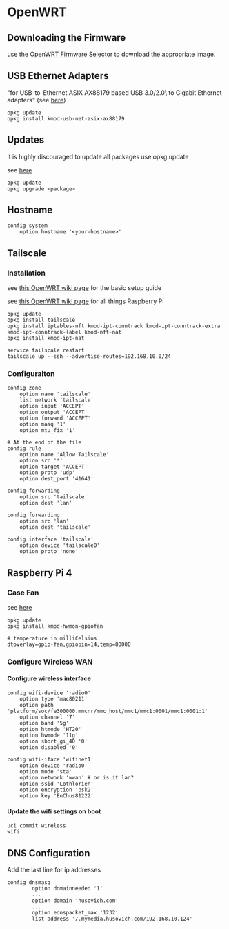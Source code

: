 # OpenWRT

## Downloading the Firmware
use the [OpenWRT Firmware Selector](https://firmware-selector.openwrt.org/) to download the appropriate image.

## USB Ethernet Adapters
"for USB-to-Ethernet ASIX AX88179 based USB 3.0/2.0\\ to Gigabit Ethernet adapters" (see [here](https://openwrt.org/packages/pkgdata/kmod-usb-net-asix-ax88179))
```
opkg update
opkg install kmod-usb-net-asix-ax88179
```

## Updates
it is highly discouraged to update all packages use opkg update

see [here](https://openwrt.org/meta/infobox/upgrade_packages_warning)
```
opkg update
opkg upgrade <package>
```

## Hostname
``` title="/etc/config/system"
config system
	option hostname '<your-hostname>'
```

## Tailscale
### Installation
see [this OpenWRT wiki page](https://openwrt.org/docs/guide-user/services/vpn/tailscale/start) for the basic setup guide

see [this OpenWRT wiki page](https://openwrt.org/toh/raspberry_pi_foundation/raspberry_pi) for all things Raspberry Pi
 
```
opkg update
opkg install tailscale
opkg install iptables-nft kmod-ipt-conntrack kmod-ipt-conntrack-extra kmod-ipt-conntrack-label kmod-nft-nat 
opkg install kmod-ipt-nat

service tailscale restart
tailscale up --ssh --advertise-routes=192.168.10.0/24
```

### Configuraiton
```title="/etc/config/firewall"
config zone
	option name 'tailscale'
	list network 'tailscale'
	option input 'ACCEPT'
	option output 'ACCEPT'
	option forward 'ACCEPT'
	option masq '1'
	option mtu_fix '1'

# At the end of the file
config rule
	option name 'Allow Tailscale'
	option src '*'
	option target 'ACCEPT'
	option proto 'udp'
	option dest_port '41641'

config forwarding
	option src 'tailscale'
	option dest 'lan'

config forwarding
	option src 'lan'
	option dest 'tailscale'
```

``` title="/etc/config/network"
config interface 'tailscale'
	option device 'tailscale0'	
	option proto 'none'
```


## Raspberry Pi 4
### Case Fan
see [here](https://openwrt.org/toh/raspberry_pi_foundation/raspberry_pi#adding_a_case_fan)

```
opkg update
opkg install kmod-hwmon-gpiofan
```

``` title="/boot/config.txt"
# temperature in milliCelsius
dtoverlay=gpio-fan,gpiopin=14,temp=80000
```

### Configure Wireless WAN
#### Configure wireless interface
``` title="/etc/config/wireless"
config wifi-device 'radio0'
    option type 'mac80211'
    option path 'platform/soc/fe300000.mmcnr/mmc_host/mmc1/mmc1:0001/mmc1:0001:1'
    option channel '7'
    option band '5g'
    option htmode 'HT20'
    option hwmode '11g'
    option short_gi_40 '0'
    option disabled '0'

config wifi-iface 'wifinet1'
    option device 'radio0'
    option mode 'sta'
    option network 'wwan' # or is it lan?
    option ssid 'Lothlorien'
    option encryption 'psk2'
    option key 'EnChus81222'
```

#### Update the wifi settings on boot
``` title="/etc/rc.local"
uci commit wireless
wifi
```

## DNS Configuration
Add the last line for ip addresses
```
config dnsmasq
        option domainneeded '1'
		... 
		option domain 'husovich.com'
		...
		option ednspacket_max '1232'
        list address '/.mymedia.husovich.com/192.168.10.124'
```
